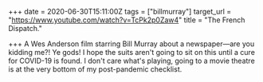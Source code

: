 +++
date = 2020-06-30T15:11:00Z
tags = ["billmurray"]
target_url = "https://www.youtube.com/watch?v=TcPk2p0Zaw4"
title = "The French Dispatch."

+++
A Wes Anderson film starring Bill Murray about a newspaper—are you kidding me?! Ye gods! I hope the suits aren't going to sit on this until a cure for COVID-19 is found. I don't care what's playing, going to a movie theatre is at the very bottom of my post-pandemic checklist.